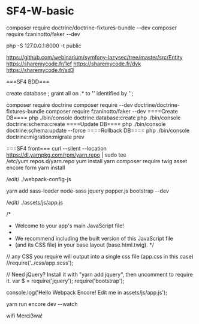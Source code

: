 # SF4-W-basic

composer require doctrine/doctrine-fixtures-bundle --dev
composer require fzaninotto/faker --dev

php -S 127.0.0.1:8000 -t public

https://github.com/webinarium/symfony-lazysec/tree/master/src/Entity
https://sharemycode.fr/1ef
https://sharemycode.fr/dyk
https://sharemycode.fr/sd3

===SF4 BDD===

create database <name>;
grant all on <name>.* to '<name>' identified by '<pwd>';

composer require doctrine
composer require --dev doctrine/doctrine-fixtures-bundle
composer require fzaninotto/faker --dev
====Create DB====
php ./bin/console doctrine:database:create
php ./bin/console doctrine:schema:create
====Update DB====
php ./bin/console doctrine:schema:update --force
====Rollback DB====
php ./bin/console doctrine:migration:migrate prev

===SF4 front===
curl --silent --location https://dl.yarnpkg.com/rpm/yarn.repo | sudo tee /etc/yum.repos.d/yarn.repo
yum install yarn
composer require twig asset encore form
yarn install

/*edit*/ ./webpack-config-js

yarn add sass-loader node-sass jquery popper.js bootstrap --dev

/*edit*/ ./assets/js/app.js

 /*
 * Welcome to your app's main JavaScript file!
 *
 * We recommend including the built version of this JavaScript file
 * (and its CSS file) in your base layout (base.html.twig).
 */
 
 // any CSS you require will output into a single css file (app.css in this case)
 //require('../css/app.scss');
 
 // Need jQuery? Install it with "yarn add jquery", then uncomment to require it.
 var $ = require('jquery');
 require('bootstrap');

 console.log('Hello Webpack Encore! Edit me in assets/js/app.js');

yarn run encore dev --watch


wifi Merci3wa!